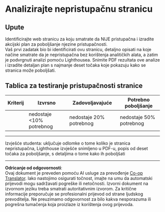 <!--
CO_OP_TRANSLATOR_METADATA:
{
  "original_hash": "a258597a194e77d4fd469b3cd976b29e",
  "translation_date": "2025-08-27T23:05:02+00:00",
  "source_file": "1-getting-started-lessons/3-accessibility/assignment.md",
  "language_code": "hr"
}
-->
# Analizirajte nepristupačnu stranicu

## Upute

Identificirajte web stranicu za koju smatrate da NIJE pristupačna i izradite akcijski plan za poboljšanje njezine pristupačnosti.  
Vaš prvi zadatak bio bi identificirati ovu stranicu, detaljno opisati na koje načine smatrate da je nepristupačna bez korištenja analitičkih alata, a zatim je podvrgnuti analizi pomoću Lighthousea. Snimite PDF rezultata ove analize i izradite detaljan plan s najmanje deset točaka koje pokazuju kako se stranica može poboljšati.

## Tablica za testiranje pristupačnosti stranice

| Kriterij | Izvrsno | Zadovoljavajuće | Potrebno poboljšanje |
|----------|---------|-----------------|----------------------|
|          | nedostaje <10% potrebnog | nedostaje 20% potrebnog | nedostaje 50% potrebnog |

----
Izvješće studenta: uključuje odlomke o tome koliko je stranica nepristupačna, Lighthouse izvješće snimljeno u PDF-u, popis od deset točaka za poboljšanje, s detaljima o tome kako ih poboljšati

---

**Odricanje od odgovornosti**:  
Ovaj dokument je preveden pomoću AI usluge za prevođenje [Co-op Translator](https://github.com/Azure/co-op-translator). Iako nastojimo osigurati točnost, imajte na umu da automatski prijevodi mogu sadržavati pogreške ili netočnosti. Izvorni dokument na izvornom jeziku treba smatrati autoritativnim izvorom. Za kritične informacije preporučuje se profesionalni prijevod od strane ljudskog prevoditelja. Ne preuzimamo odgovornost za bilo kakva nesporazuma ili pogrešna tumačenja koja proizlaze iz korištenja ovog prijevoda.